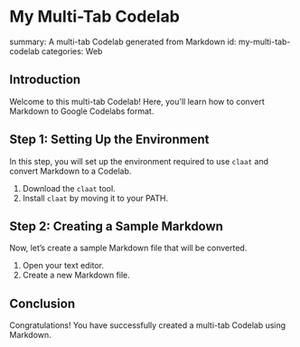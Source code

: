 # My Multi-Tab Codelab
summary: A multi-tab Codelab generated from Markdown
id: my-multi-tab-codelab
categories: Web

## Introduction
Welcome to this multi-tab Codelab! Here, you'll learn how to convert Markdown to Google Codelabs format.

## Step 1: Setting Up the Environment
In this step, you will set up the environment required to use `claat` and convert Markdown to a Codelab.

1. Download the `claat` tool.
2. Install `claat` by moving it to your PATH.

## Step 2: Creating a Sample Markdown
Now, let’s create a sample Markdown file that will be converted.

1. Open your text editor.
2. Create a new Markdown file.

## Conclusion
Congratulations! You have successfully created a multi-tab Codelab using Markdown.
